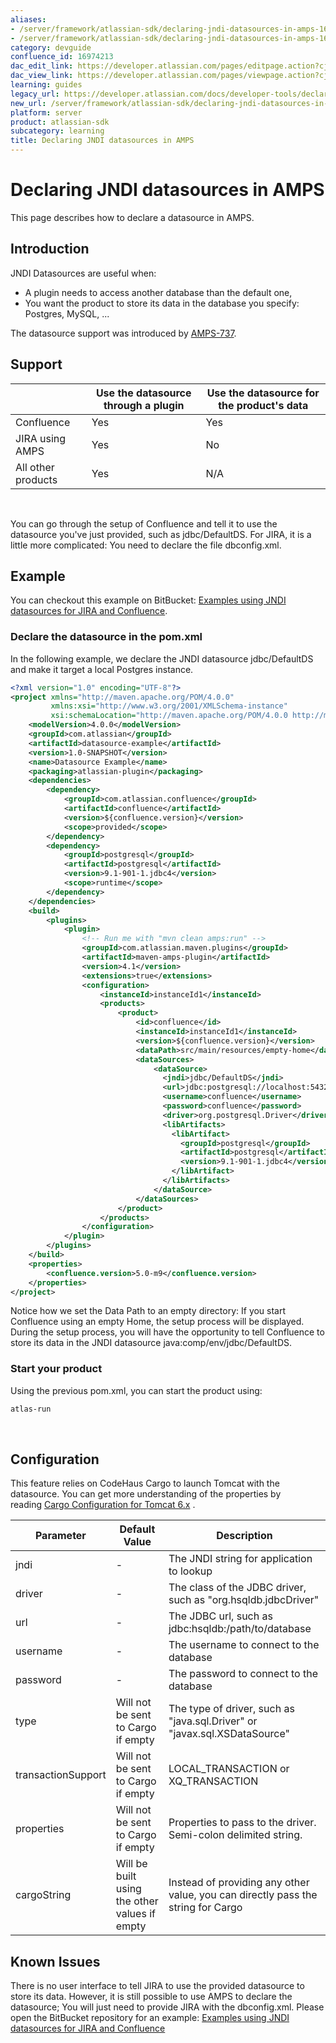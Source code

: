 ```yaml
---
aliases:
- /server/framework/atlassian-sdk/declaring-jndi-datasources-in-amps-16974213.html
- /server/framework/atlassian-sdk/declaring-jndi-datasources-in-amps-16974213.md
category: devguide
confluence_id: 16974213
dac_edit_link: https://developer.atlassian.com/pages/editpage.action?cjm=wozere&pageId=16974213
dac_view_link: https://developer.atlassian.com/pages/viewpage.action?cjm=wozere&pageId=16974213
learning: guides
legacy_url: https://developer.atlassian.com/docs/developer-tools/declaring-jndi-datasources-in-amps
new_url: /server/framework/atlassian-sdk/declaring-jndi-datasources-in-amps
platform: server
product: atlassian-sdk
subcategory: learning
title: Declaring JNDI datasources in AMPS
---
```

# Declaring JNDI datasources in AMPS

This page describes how to declare a datasource in AMPS.

## Introduction

JNDI Datasources are useful when:

-   A plugin needs to access another database than the default one,
-   You want the product to store its data in the database you specify: Postgres, MySQL, ...

The datasource support was introduced by <a href="https://ecosystem.atlassian.net/browse/AMPS-737" class="external-link">AMPS-737</a>.

## Support

|                    | Use the datasource through a plugin | Use the datasource for the product's data |
|--------------------|-------------------------------------|-------------------------------------------|
| Confluence         | Yes                                 | Yes                                       |
| JIRA using AMPS    | Yes                                 | No                                        |
| All other products | Yes                                 | N/A                                       |

 

You can go through the setup of Confluence and tell it to use the datasource you've just provided, such as jdbc/DefaultDS. For JIRA, it is a little more complicated: You need to declare the file dbconfig.xml.

## Example

You can checkout this example on BitBucket: <a href="https://bitbucket.org/aragot/amps-examples" class="external-link">Examples using JNDI datasources for JIRA and Confluence</a>.

### Declare the datasource in the pom.xml

In the following example, we declare the JNDI datasource jdbc/DefaultDS and make it target a local Postgres instance. 

``` xml
<?xml version="1.0" encoding="UTF-8"?>
<project xmlns="http://maven.apache.org/POM/4.0.0"
         xmlns:xsi="http://www.w3.org/2001/XMLSchema-instance"
         xsi:schemaLocation="http://maven.apache.org/POM/4.0.0 http://maven.apache.org/maven-v4_0_0.xsd">
    <modelVersion>4.0.0</modelVersion>
    <groupId>com.atlassian</groupId>
    <artifactId>datasource-example</artifactId>
    <version>1.0-SNAPSHOT</version>
    <name>Datasource Example</name>
    <packaging>atlassian-plugin</packaging>
    <dependencies>
        <dependency>
            <groupId>com.atlassian.confluence</groupId>
            <artifactId>confluence</artifactId>
            <version>${confluence.version}</version>
            <scope>provided</scope>
        </dependency>
        <dependency>
            <groupId>postgresql</groupId>
            <artifactId>postgresql</artifactId>
            <version>9.1-901-1.jdbc4</version>
            <scope>runtime</scope>
        </dependency>
    </dependencies>
    <build>
        <plugins>
            <plugin>
                <!-- Run me with "mvn clean amps:run" -->
                <groupId>com.atlassian.maven.plugins</groupId>
                <artifactId>maven-amps-plugin</artifactId>
                <version>4.1</version>
                <extensions>true</extensions>
                <configuration>
                    <instanceId>instanceId1</instanceId>
                    <products>
                        <product>
                            <id>confluence</id>
                            <instanceId>instanceId1</instanceId>
                            <version>${confluence.version}</version>
                            <dataPath>src/main/resources/empty-home</dataPath>
                            <dataSources>
                                <dataSource>
                                  <jndi>jdbc/DefaultDS</jndi>
                                  <url>jdbc:postgresql://localhost:5432/confluence</url>
                                  <username>confluence</username>
                                  <password>confluence</password>
                                  <driver>org.postgresql.Driver</driver>
                                  <libArtifacts>
                                    <libArtifact>
                                      <groupId>postgresql</groupId>
                                      <artifactId>postgresql</artifactId>
                                      <version>9.1-901-1.jdbc4</version>
                                    </libArtifact>
                                  </libArtifacts>
                                </dataSource>
                            </dataSources>
                        </product>
                    </products>
                </configuration>
            </plugin>
        </plugins>
    </build>
    <properties>
        <confluence.version>5.0-m9</confluence.version>
    </properties>
</project>
```

Notice how we set the Data Path to an empty directory: If you start Confluence using an empty Home, the setup process will be displayed. During the setup process, you will have the opportunity to tell Confluence to store its data in the JNDI datasource java:comp/env/jdbc/DefaultDS.

### Start your product

Using the previous pom.xml, you can start the product using:

``` bash
atlas-run
```

 

## Configuration

This feature relies on CodeHaus Cargo to launch Tomcat with the datasource. You can get more understanding of the properties by reading <a href="http://cargo.codehaus.org/Tomcat+6.x" class="external-link">Cargo Configuration for Tomcat 6.x</a> .

| Parameter          | Default Value                                 | Description                                                                      |
|--------------------|-----------------------------------------------|----------------------------------------------------------------------------------|
| jndi               | \-                                            | The JNDI string for application to lookup                                        |
| driver             | \-                                            | The class of the JDBC driver, such as "org.hsqldb.jdbcDriver"                    |
| url                | \-                                            | The JDBC url, such as jdbc:hsqldb:/path/to/database                              |
| username           | \-                                            | The username to connect to the database                                          |
| password           | \-                                            | The password to connect to the database                                          |
| type               | Will not be sent to Cargo if empty            | The type of driver, such as "java.sql.Driver" or "javax.sql.XSDataSource"        |
| transactionSupport | Will not be sent to Cargo if empty            | LOCAL\_TRANSACTION or XQ\_TRANSACTION                                            |
| properties         | Will not be sent to Cargo if empty            | Properties to pass to the driver. Semi-colon delimited string.                   |
| cargoString        | Will be built using the other values if empty | Instead of providing any other value, you can directly pass the string for Cargo |

## Known Issues

There is no user interface to tell JIRA to use the provided datasource to store its data. However, it is still possible to use AMPS to declare the datasource; You will just need to provide JIRA with the dbconfig.xml. Please open the BitBucket repository for an example: <a href="https://bitbucket.org/aragot/amps-examples" class="external-link">Examples using JNDI datasources for JIRA and Confluence</a>


























































































































































